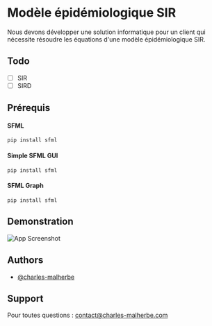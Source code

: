 
# Modèle épidémiologique SIR

Nous devons développer une solution informatique pour un client qui nécessite résoudre les équations d'une modèle épidémiologique SIR.

## Todo

* [ ] SIR
* [ ] SIRD

## Prérequis

#### SFML

``pip install sfml``

#### Simple SFML GUI

``pip install sfml``

#### SFML Graph

``pip install sfml``

## Demonstration

![App Screenshot](https://via.placeholder.com/468x300?text=App+Screenshot+Here)

## Authors

- [@charles-malherbe](https://www.github.com/charles-malherbe)

## Support

Pour toutes questions : contact@charles-malherbe.com
